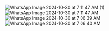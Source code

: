 ![WhatsApp Image 2024-10-30 at 7 11 47 AM (1)](https://github.com/user-attachments/assets/625bd91e-6a60-4b59-819e-a55cf350aef3)
![WhatsApp Image 2024-10-30 at 7 11 47 AM](https://github.com/user-attachments/assets/8b5e13e7-da5f-4fbb-b495-f453c7b9a8cf)
![WhatsApp Image 2024-10-30 at 7 06 39 AM](https://github.com/user-attachments/assets/0064cf46-4860-457f-83f5-321a2a515217)
![WhatsApp Image 2024-10-30 at 7 06 40 AM](https://github.com/user-attachments/assets/88214e79-cd55-4cdb-96dc-912816a201e6)
